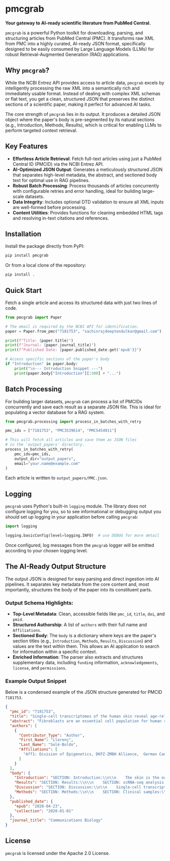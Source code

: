 # pmcgrab

**Your gateway to AI-ready scientific literature from PubMed Central.**

`pmcgrab` is a powerful Python toolkit for downloading, parsing, and structuring articles from PubMed Central (PMC). It transforms raw XML from PMC into a highly curated, AI-ready JSON format, specifically designed to be easily consumed by Large Language Models (LLMs) for robust Retrieval-Augmented Generation (RAG) applications.

## Why `pmcgrab`?

While the NCBI Entrez API provides access to article data, `pmcgrab` excels by intelligently processing the raw XML into a semantically rich and immediately usable format. Instead of dealing with complex XML schemas or flat text, you get a clean, structured JSON that preserves the distinct sections of a scientific paper, making it perfect for advanced AI tasks.

The core strength of `pmcgrab` lies in its output. It produces a detailed JSON object where the paper's body is pre-segmented by its natural sections (e.g., Introduction, Methods, Results), which is critical for enabling LLMs to perform targeted context retrieval.

## Key Features

- **Effortless Article Retrieval**: Fetch full-text articles using just a PubMed Central ID (PMCID) via the NCBI Entrez API.
- **AI-Optimized JSON Output**: Generates a meticulously structured JSON that separates high-level metadata, the abstract, and sectioned body text for optimal use in RAG pipelines.
- **Robust Batch Processing**: Process thousands of articles concurrently with configurable retries and error handling, ideal for building large-scale datasets.
- **Data Integrity**: Includes optional DTD validation to ensure all XML inputs are well-formed before processing.
- **Content Utilities**: Provides functions for cleaning embedded HTML tags and resolving in-text citations and references.

## Installation

Install the package directly from PyPI:

```bash
pip install pmcgrab
```

Or from a local clone of the repository:

```bash
pip install .
```

## Quick Start

Fetch a single article and access its structured data with just two lines of code.

```python
from pmcgrab import Paper

# The email is required by the NCBI API for identification.
paper = Paper.from_pmc("7181753", "sachinrajdeeptendulkar@gmail.com")

print(f"Title: {paper.title}")
print(f"Journal: {paper.journal_title}")
print(f"Published Date: {paper.published_date.get('epub')}")

# Access specific sections of the paper's body
if "Introduction" in paper.body:
    print("\n--- Introduction Snippet ---")
    print(paper.body["Introduction"][:300] + "...")
```

## Batch Processing

For building larger datasets, `pmcgrab` can process a list of PMCIDs concurrently and save each result as a separate JSON file. This is ideal for populating a vector database for a RAG system.

```python
from pmcgrab.processing import process_in_batches_with_retry

pmc_ids = ["7181753", "PMC3539614", "PMC5454911"]

# This will fetch all articles and save them as JSON files
# in the 'output_papers' directory.
process_in_batches_with_retry(
    pmc_ids=pmc_ids,
    output_dir="output_papers",
    email="your.name@example.com"
)
```

Each article is written to `output_papers/PMC.json`.

## Logging

`pmcgrab` uses Python's built-in `logging` module. The library does not
configure logging for you, so to see informational or debugging output
you should set up logging in your application before calling `pmcgrab`:

```python
import logging

logging.basicConfig(level=logging.INFO)  # use DEBUG for more detail
```

Once configured, log messages from the `pmcgrab` logger will be emitted
according to your chosen logging level.

## The AI-Ready Output Structure

The output JSON is designed for easy parsing and direct ingestion into AI pipelines. It separates key metadata from the core content and, most importantly, structures the body of the paper into its constituent parts.

### Output Schema Highlights:

- **Top-Level Metadata**: Clean, accessible fields like `pmc_id`, `title`, `doi`, and `pmid`.
- **Structured Authorship**: A list of `authors` with their full name and `Affiliations`.
- **Sectioned Body**: The `body` is a dictionary where keys are the paper's section titles (e.g., `Introduction`, `Methods`, `Results`, `Discussion`) and values are the text within them. This allows an AI application to search for information within a specific context.
- **Enriched Information**: The parser also extracts and structures supplementary data, including `funding` information, `acknowledgements`, `license`, and `permissions`.

### Example Output Snippet

Below is a condensed example of the JSON structure generated for PMCID `7181753`.

```json
{
  "pmc_id": "7181753",
  "title": "Single-cell transcriptomes of the human skin reveal age-related loss of fibroblast priming",
  "abstract": "Fibroblasts are an essential cell population for human skin architecture and function. While fibroblast heterogeneity is well established, this phenomenon has not been analyzed systematically yet...",
  "authors": [
    {
      "Contributor_Type": "Author",
      "First_Name": "Llorenç",
      "Last_Name": "Solé-Boldo",
      "Affiliations": [
        "Aff1: Division of Epigenetics, DKFZ-ZMBH Alliance,  German Cancer Research Center, 69120 Heidelberg, Germany"
      ]
    }
  ],
  "body": {
    "Introduction": "SECTION: Introduction:\\n\\n    The skin is the outermost protective barrier of the organism and comprises two main layers, the epidermis and the dermis...",
    "Results": "SECTION: Results:\\n\\n    SECTION: scRNA-seq analysis of sun-protected human skin:\\n\\n        The anatomy of the skin can vary considerably depending on a number of endogenous and environmental factors...",
    "Discussion": "SECTION: Discussion:\\n\\n    Single-cell transcriptomics currently represents the most effective method to define cell populations in a given tissue...",
    "Methods": "SECTION: Methods:\\n\\n    SECTION: Clinical samples:\\n\\n        Skin specimens for single-cell RNA sequencing (see Supplementary Table 1) were obtained from patients undergoing routine surgery..."
  },
  "published_date": {
    "epub": "2020-04-23",
    "collection": "2020-01-01"
  },
  "journal_title": "Communications Biology"
}
```

## License

`pmcgrab` is licensed under the Apache 2.0 License.
